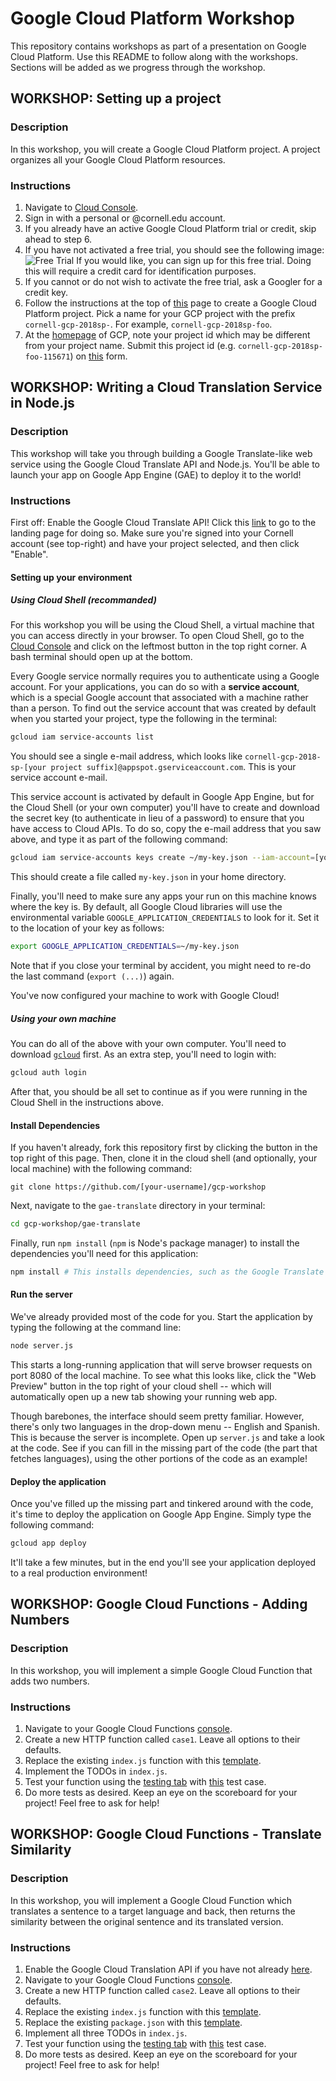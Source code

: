 # Google Cloud Platform Workshop

This repository contains workshops as part of a presentation on Google Cloud
Platform. Use this README to follow along with the workshops. Sections will 
be added as we progress through the workshop.

## WORKSHOP: Setting up a project

### Description

In this workshop, you will create a Google Cloud Platform project. A project
organizes all your Google Cloud Platform resources.

### Instructions

1.  Navigate to [Cloud Console](https://console.cloud.google.com).
1.  Sign in with a personal or @cornell.edu account.
1.  If you already have an active Google Cloud Platform trial or credit, skip
    ahead to step 6.
1.  If you have not activated a free trial, you should see the following image:
    ![Free
    Trial](https://github.com/TrevorEdwards/gcp-workshop/blob/master/doc/images/free-trial.png)
    If you would like, you can sign up for this free trial. Doing this will
    require a credit card for identification purposes.
1.  If you cannot or do not wish to activate the free trial, ask a Googler for a
    credit key.
1.  Follow the instructions at the top of
    [this](https://cloud.google.com/resource-manager/docs/creating-managing-projects)
    page to create a Google Cloud Platform project. Pick a name for your GCP project with the prefix `cornell-gcp-2018sp-`.     For example, `cornell-gcp-2018sp-foo`.
1.  At the [homepage](https://console.cloud.google.com) of GCP, note your
    project id which may be different from your project name. Submit this
    project id (e.g. `cornell-gcp-2018sp-foo-115671`) on
    [this](https://goo.gl/forms/4YF8jiP5kX9r8lNp2) form.

## WORKSHOP: Writing a Cloud Translation Service in Node.js

### Description

This workshop will take you through building a Google Translate-like web service
using the Google Cloud Translate API and Node.js. You'll be able to launch your
app on Google App Engine (GAE) to deploy it to the world!

### Instructions

First off: Enable the Google Cloud Translate API! Click this [link](https://console.cloud.google.com/apis/library/translate.googleapis.com)
to go to the landing page for doing so. Make sure you're signed into your Cornell account (see top-right) and have your project selected, and then click "Enable".

#### Setting up your environment

##### Using Cloud Shell (recommanded)

For this workshop you will be using the Cloud Shell, a virtual machine that you can access directly in your browser. To open Cloud Shell, go to the [Cloud Console](https://console.cloud.google.com) and click on
the leftmost button in the top right corner. A bash terminal should open up at the bottom.

Every Google service normally requires you to authenticate using a Google account. For your applications, you can do so with a __service account__, which is a special Google account that associated with a machine rather than a person. To find out the service account that was created by default when you started your project, type the following in the terminal:

```bash
gcloud iam service-accounts list
```

You should see a single e-mail address, which looks like `cornell-gcp-2018-sp-[your project suffix]@appspot.gserviceaccount.com`. This is your service account e-mail.

This service account is activated by default in Google App Engine, but for the Cloud Shell (or your own computer) you'll have to create and download the secret key (to authenticate in lieu of a password) to ensure that you have access to Cloud APIs. To do so, copy the e-mail address that you saw above, and type it as part of the following command:

```bash
gcloud iam service-accounts keys create ~/my-key.json --iam-account=[your service account e-mail]
```

This should create a file called `my-key.json` in your home directory.

Finally, you'll need to make sure any apps your run on this machine knows where the key is. By default, all Google Cloud libraries will use the environmental variable `GOOGLE_APPLICATION_CREDENTIALS` to look for it. Set it to the location of your key as follows:

```bash
export GOOGLE_APPLICATION_CREDENTIALS=~/my-key.json
```

Note that if you close your terminal by accident, you might need to re-do the last command (`export (...)`) again.

You've now configured your machine to work with Google Cloud!

##### Using your own machine

You can do all of the above with your own computer. You'll need to download [`gcloud`](https://cloud.google.com/sdk/gcloud/) first. As an extra step, you'll need to login with:

```bash
gcloud auth login
```

After that, you should be all set to continue as if you were running in the Cloud Shell in the instructions above.

#### Install Dependencies

If you haven't already, fork this repository first by clicking the button in the top right of this page. Then, clone it in the cloud shell (and optionally, your local machine) with the following command:

```
git clone https://github.com/[your-username]/gcp-workshop
```

Next, navigate to the `gae-translate` directory in your terminal:

```sh
cd gcp-workshop/gae-translate
```

Finally, run `npm install` (`npm` is Node's package manager) to install the
dependencies you'll need for this application:

```sh
npm install # This installs dependencies, such as the Google Translate API, as specified by the package.json file in this directory.
```

#### Run the server

We've already provided most of the code for you. Start the application by typing the following at the command line:

```sh
node server.js
```

This starts a long-running application that will serve browser requests on port 8080 of the local machine. To see what this looks like, click the "Web Preview" button in the top right of your cloud shell -- which will automatically open up a new tab showing your running web app.

Though barebones, the interface should seem pretty familiar. However, there's only two languages in the drop-down menu -- English and Spanish. This is because the server is incomplete. Open up `server.js` and take a look at the code. See if you can fill in the missing part of the code (the part that fetches languages), using the other portions of the code as an example!

#### Deploy the application

Once you've filled up the missing part and tinkered around with the code, it's time to deploy the application on Google App Engine. Simply type the following command:

```sh
gcloud app deploy
```

It'll take a few minutes, but in the end you'll see your application deployed to a real production environment!

## WORKSHOP: Google Cloud Functions - Adding Numbers

### Description

In this workshop, you will implement a simple Google Cloud Function that adds
two numbers.

### Instructions

1.  Navigate to your Google Cloud Functions
    [console](https://console.cloud.google.com/functions/list).
1.  Create a new HTTP function called `case1`. Leave all options to their
    defaults.
1.  Replace the existing `index.js` function with this
    [template](https://github.com/TrevorEdwards/gcp-workshop/blob/master/gcf-coding-problems/problems/1/index_template.js).
1.  Implement the TODOs in `index.js`.
1.  Test your function using the [testing
    tab](https://pantheon.corp.google.com/functions/details/us-central1/case1?&tab=testing)
    with
    [this](https://github.com/TrevorEdwards/gcp-workshop/blob/master/gcf-coding-problems/problems/1/test_case_1.json)
    test case.
1.  Do more tests as desired. Keep an eye on the scoreboard for your project!
    Feel free to ask for help!

## WORKSHOP: Google Cloud Functions - Translate Similarity

### Description

In this workshop, you will implement a Google Cloud Function which translates a
sentence to a target language and back, then returns the similarity between the
original sentence and its translated version.

### Instructions

1.  Enable the Google Cloud Translation API if you have not already
    [here](https://console.cloud.google.com/apis/api/translate.googleapis.com/overview).
1.  Navigate to your Google Cloud Functions
    [console](https://console.cloud.google.com/functions/list).
1.  Create a new HTTP function called `case2`. Leave all options to their
    defaults.
1.  Replace the existing `index.js` function with this
    [template](https://github.com/TrevorEdwards/gcp-workshop/blob/master/gcf-coding-problems/problems/2/index_template.js).
1.  Replace the existing `package.json` with this
    [template](https://github.com/TrevorEdwards/gcp-workshop/blob/master/gcf-coding-problems/problems/2/package_template.json).
1.  Implement all three TODOs in `index.js`.
1.  Test your function using the [testing
    tab](https://console.cloud.google.com/functions/details/us-central1/case2?&tab=testing)
    with
    [this](https://github.com/TrevorEdwards/gcp-workshop/blob/master/gcf-coding-problems/problems/2/test_case_1.json)
    test case.
1.  Do more tests as desired. Keep an eye on the scoreboard for your project!
    Feel free to ask for help!

